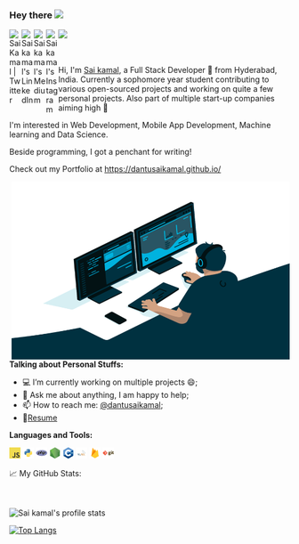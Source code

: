 ### Hey there <img src="https://media.giphy.com/media/hvRJCLFzcasrR4ia7z/giphy.gif" width="25px">

<a href="https://twitter.com/Sai44102511">
  <img align="left" alt="Sai Kamal | Twitter" width="22px" src="https://cdn.jsdelivr.net/npm/simple-icons@v3/icons/twitter.svg" />
</a>
<a href="https://www.linkedin.com/in/dantu-sai-kamal/">
  <img align="left" alt="Sai kamal's LinkedIn" width="22px" src="https://cdn.jsdelivr.net/npm/simple-icons@v3/icons/linkedin.svg" />
</a>
<a href="https://dantusaikamal.medium.com/">
  <img align="left" alt="Sai kamal's Medium" width="22px" src="https://cdn.jsdelivr.net/npm/simple-icons@v3/icons/medium.svg" />
</a>
<a href="https://www.instagram.com/sai_kamal7//">
  <img align="left" alt="Sai kamal's Instagram" width="22px" src="https://cdn.jsdelivr.net/npm/simple-icons@v3/icons/instagram.svg" />
</a>


![](https://visitor-badge.glitch.me/badge?page_id=dantusaikamal.Dantusaikamal)

<br />

Hi, I'm [Sai kamal](https://www.linkedin.com/in/dantu-sai-kamal/), a Full Stack Developer 🚀 from Hyderabad, India. 
Currently a sophomore year student contributing to various open-sourced projects and working on quite a few personal projects. Also part of multiple start-up companies aiming high 🌟

I'm interested in Web Development, Mobile App Development, Machine learning and Data Science.

Beside programming, I got a penchant for writing!

Check out my Portfolio at https://dantusaikamal.github.io/

  <img align="right" alt="GIF" src="https://github.com/Dantusaikamal/Dantusaikamal/blob/main/code.gif?raw=true" width="500" height="320" />
  
**Talking about Personal Stuffs:**

- 💻 I’m currently working on multiple projects :smile:;
- 💬 Ask me about anything, I am happy to help;
- 📫 How to reach me: [@dantusaikamal](https://www.linkedin.com/in/dantu-sai-kamal/);
- 📝[Resume](https://drive.google.com/file/d/1q-8por9VsUCihorCUK05Yx9DU_tmOiAW/view?usp=sharing)

**Languages and Tools:**  

<code><img height="20" src="https://raw.githubusercontent.com/github/explore/80688e429a7d4ef2fca1e82350fe8e3517d3494d/topics/javascript/javascript.png"></code>
<code><img height="20" src="https://raw.githubusercontent.com/github/explore/80688e429a7d4ef2fca1e82350fe8e3517d3494d/topics/python/python.png"></code>
<code><img height="20" src="https://raw.githubusercontent.com/github/explore/80688e429a7d4ef2fca1e82350fe8e3517d3494d/topics/php/php.png"></code>
<code><img height="20" src="https://raw.githubusercontent.com/github/explore/80688e429a7d4ef2fca1e82350fe8e3517d3494d/topics/nodejs/nodejs.png"></code>
<code><img height="20" src="https://raw.githubusercontent.com/github/explore/80688e429a7d4ef2fca1e82350fe8e3517d3494d/topics/cpp/cpp.png"></code>
<code><img height="20" src="https://raw.githubusercontent.com/github/explore/80688e429a7d4ef2fca1e82350fe8e3517d3494d/topics/mysql/mysql.png"></code>
<code><img height="20" src="https://raw.githubusercontent.com/github/explore/80688e429a7d4ef2fca1e82350fe8e3517d3494d/topics/firebase/firebase.png"></code>
<code><img height="20" src="https://raw.githubusercontent.com/github/explore/80688e429a7d4ef2fca1e82350fe8e3517d3494d/topics/git/git.png"></code>


<summary>📈 My GitHub Stats: </summary>
<br>
<br>
<p align="left"> <img align="left" alt="Sai kamal's profile stats" src="https://github-readme-stats.vercel.app/api?username=dantusaikamal&show_icons=true&theme=gotham" alt="dantusaikamal" />

<br>
  
  [![Top Langs](https://github-readme-stats.vercel.app/api/top-langs/?username=dantusaikamal&layout=compact)](https://github.com/dantusaikamal/github-readme-stats)
